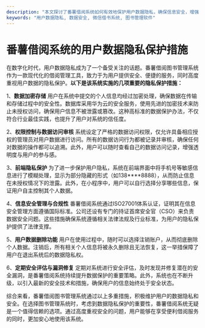 ```yaml
---
description: "本文探讨了番薯借阅系统如何有效地保护用户数据隐私，确保信息安全，增强用户信任。"
keywords: "用户数据隐私, 数据安全, 微信借书系统, 图书管理软件"
---
```

# 番薯借阅系统的用户数据隐私保护措施

在数字化时代，用户数据隐私成为了一个备受关注的话题。番薯借阅图书管理系统作为一款现代化的借阅管理工具，致力于为用户提供安全、便捷的服务，同时高度重视用户数据的隐私保护。**以下是该系统实施的几项重要的隐私保护措施：**

1、**数据加密存储**
   用户在系统中提交的个人信息均经过加密处理，确保数据在传输和存储过程中的安全性。数据库采用华为云的安全服务，使用先进的加密技术来防止未授权访问，确保用户信息不被泄露或篡改。这种高标准的数据保护办法，不仅符合行业最佳实践，也提升了用户对系统的信任度。

2、**权限控制与数据访问审核**
   系统设定了严格的数据访问权限，仅允许具备相应授权的管理员对用户数据进行访问。所有的数据访问行为都被记录并审核，确保任何对数据的操作都可以追溯。此外，用户可以随时查看自己的数据访问记录，增强透明度与用户的参与感。

3、**前端隐私保护**
   为了进一步保护用户隐私，系统在前端界面中将手机号等敏感信息进行了模糊处理，显示为部分隐藏的形式（如138****8888），从而防止信息在未授权情况下的泄露。此外，在小程序中，用户可以自行选择分享哪些信息，保证用户自主控制其个人数据。

4、**信息安全管理与合规性**
   番薯借阅系统通过ISO27001体系认证，证明其在信息安全管理方面遵循国际标准。公司还设有专门的持证首席安全官（CSO）来负责数据安全问题。这些措施确保系统遵循相关法律法规及行业标准，为用户的隐私保护提供了法律支撑。

5、**用户数据删除功能**
   用户在使用过程中，随时可以选择注销账户，从而彻底删除个人数据。注销后，所有相关个人信息将被永久删除且无法恢复，这一举措保障了用户在退出系统后的数据隐私权。

6、**定期安全评估与漏洞修复**
   定期对系统进行安全评估，及时发现并修复潜在的安全漏洞，是番薯借阅系统持续提升数据保护的重要策略。此外，系统也在不断升级，以引入最新的安全技术和措施，确保用户的信息始终处于安全状态。

综合来看，番薯借阅图书管理系统通过以上多重措施，积极维护用户的数据隐私和安全。在选择图书管理系统时，考虑到数据隐私保护的重要性，番薯借阅系统无疑是一个值得信赖的选项。通过高度重视安全的问题，用户能够在享受便利借阅服务的同时，更加安心地使用该系统。
